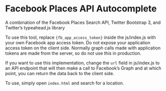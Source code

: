 # Facebook Places API Autocomplete

A combination of the Facebook Places Search API, Twitter Bootstrap 3, and Twitter’s typeahead.js library

To use this tool, replace `{fb_app_access_token}` inside the js/index.js with your own Facebook app access token. Do not expose your application access token on the client side. Normally graph calls made with application tokens are made from the server, so do not use this in production.

If you want to use this implementation, change the `url` field in js/index.js to an API endpoint that will then make a call to Facebook’s Graph and at which point, you can return the data back to the client side.

To use, simply open `index.html` and search for a location. 
